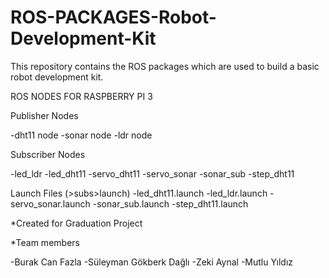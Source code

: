 # ROS-PACKAGES-Robot-Development-Kit
This repository contains the ROS packages which are used to build a basic robot development kit.

ROS NODES FOR RASPBERRY PI 3 

Publisher Nodes

 -dht11 node
 -sonar node
 -ldr node

Subscriber Nodes

 -led_ldr
 -led_dht11
 -servo_dht11
 -servo_sonar
 -sonar_sub
 -step_dht11

Launch Files
(>subs>launch)
 -led_dht11.launch
 -led_ldr.launch
 -servo_sonar.launch
 -sonar_sub.launch
 -step_dht11.launch

*Created for Graduation Project

*Team members

-Burak Can Fazla
-Süleyman Gökberk Dağlı
-Zeki Aynal
-Mutlu Yıldız

